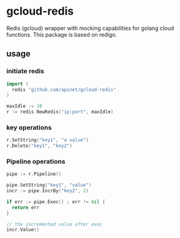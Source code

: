 # gcloud-redis

Redis (gcloud) wrapper with mocking capabilities for golang cloud functions.
This package is based on redigo.

## usage

### initiate redis

```go
import (
  redis "github.com/apinet/gcloud-redis"
)

maxIdle := 10
r := redis.NewRedis("ip:port", maxIdle)
```

### key operations

```go
r.SetString("key1", "a value")
r.Delete("key1", "key2")
```

### Pipeline operations

```go
pipe := r.Pipeline()

pipe.SetString("key1", "value")
incr := pipe.IncrBy("key2", 2)

if err := pipe.Exec() ; err != nil {
  return err
}

// the incremented value after exec
incr.Value()

```
